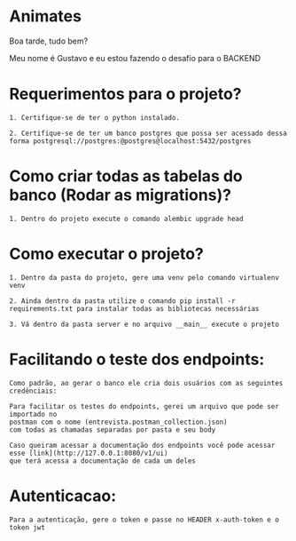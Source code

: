 # Animates

 
Boa tarde, tudo bem?

Meu nome é Gustavo e eu estou fazendo o desafio para o BACKEND



# Requerimentos para o projeto?
<!-- blank line -->
    1. Certifique-se de ter o python instalado.
<!-- blank line -->
    2. Certifique-se de ter um banco postgres que possa ser acessado dessa forma postgresql://postgres:@postgres@localhost:5432/postgres

# Como criar todas as tabelas do banco (Rodar as migrations)?
<!-- blank line -->
    1. Dentro do projeto execute o comando alembic upgrade head
    
# Como executar o projeto?
<!-- blank line -->
    1. Dentro da pasta do projeto, gere uma venv pelo comando virtualenv venv
<!-- blank line -->
    2. Ainda dentro da pasta utilize o comando pip install -r requirements.txt para instalar todas as bibliotecas necessárias
<!-- blank line -->
    3. Vá dentro da pasta server e no arquivo __main__ execute o projeto


# Facilitando o teste dos endpoints:

    Como padrão, ao gerar o banco ele cria dois usuários com as seguintes credênciais: 
 
<!-- blank line -->      
    
<!-- blank line -->
    Para facilitar os testes do endpoints, gerei um arquivo que pode ser importado no 
    postman com o nome (entrevista.postman_collection.json)
    com todas as chamadas separadas por pasta e seu body
    
<!-- blank line -->
    
    Caso queiram acessar a documentação dos endpoints você pode acessar esse [link](http://127.0.0.1:8080/v1/ui)
    que terá acessa a documentação de cada um deles
    
# Autenticacao:
    Para a autenticação, gere o token e passe no HEADER x-auth-token e o token jwt

    
    

    
    

